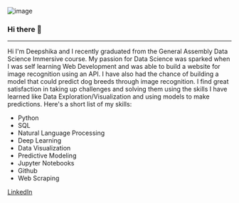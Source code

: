 ![image](https://user-images.githubusercontent.com/78671908/167175003-0c26e308-0a61-414c-ac5d-be90bbd113f8.png)





### Hi there 👋
<hr>

Hi I'm Deepshika and I recently graduated from the General Assembly Data Science Immersive course.
My passion for Data Science was sparked when I was self learning Web Development and was able to build a website for image recognition using an API. I have also had the chance of building a model that could predict dog breeds through image recognition.
I find great satisfaction in taking up challenges and solving them using the skills I have learned like Data Exploration/Visualization and using models to make predictions.
Here's a short list of my skills:
* Python
* SQL
* Natural Language Processing
* Deep Learning
* Data Visualization
* Predictive Modeling
* Jupyter Notebooks
* Github
* Web Scraping


[LinkedIn](https://www.linkedin.com/in/sharma-deepshika/)



<!--
**deepshika-sharma/deepshika-sharma** is a ✨ _special_ ✨ repository because its `README.md` (this file) appears on your GitHub profile.

Here are some ideas to get you started:

- 🔭 I’m currently working on ...
- 🌱 I’m currently learning ...
- 👯 I’m looking to collaborate on ...
- 🤔 I’m looking for help with ...
- 💬 Ask me about ...
- 📫 How to reach me: ...
- 😄 Pronouns: ...
- ⚡ Fun fact: ...
-->
